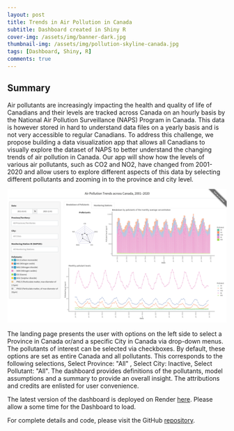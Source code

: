 ```yaml
---
layout: post
title: Trends in Air Pollution in Canada
subtitle: Dashboard created in Shiny R
cover-img: /assets/img/banner-dark.jpg
thumbnail-img: /assets/img/pollution-skyline-canada.jpg
tags: [Dashboard, Shiny, R]
comments: true
---
```


## Summary

Air pollutants are increasingly impacting the health and quality of life of Canadians and their levels are tracked across Canada on an hourly basis by the National Air Pollution Surveillance (NAPS) Program in Canada. This data is however stored in hard to understand data files on a yearly basis and is not very accessible to regular Canadians. To address this challenge, we propose building a data visualization app that allows all Canadians to visually explore the dataset of NAPS to better understand the changing trends of air pollution in Canada. Our app will show how the levels of various air pollutants, such as CO2 and NO2, have changed from 2001-2020 and allow users to explore different aspects of this data by selecting different pollutants and zooming in to the province and city level.

![dashboard-layout](../assets/img/dashboard-layout-air-pollution-canada.png)

The landing page presents the user with options on the left side to select a Province in Canada or/and a specific City in Canada via drop-down menus. The pollutants of interest can be selected via checkboxes. By default, these options are set as entire Canada and all pollutants. This corresponds to the following selections, Select Province: "All" , Select City: Inactive, Select Pollutant: "All". The dashboard provides definitions of the pollutants, model assumptions and a summary to provide an overall insight. The attributions and credits are enlisted for user convenience.

The latest version of the dashboard is deployed on Render [here](https://extra.shinyapps.io/air-pollution/). Please allow a some time for the Dashboard to load.

For complete details and code, please visit the GitHub [repository](https://github.com/ranjitprakash1986/Air_Pollution_Canada).
